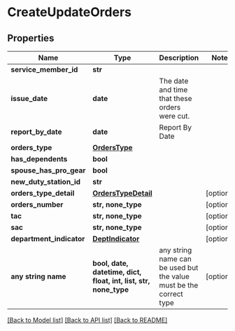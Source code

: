# CreateUpdateOrders


## Properties
Name | Type | Description | Notes
------------ | ------------- | ------------- | -------------
**service_member_id** | **str** |  | 
**issue_date** | **date** | The date and time that these orders were cut. | 
**report_by_date** | **date** | Report By Date | 
**orders_type** | [**OrdersType**](OrdersType.md) |  | 
**has_dependents** | **bool** |  | 
**spouse_has_pro_gear** | **bool** |  | 
**new_duty_station_id** | **str** |  | 
**orders_type_detail** | [**OrdersTypeDetail**](OrdersTypeDetail.md) |  | [optional] 
**orders_number** | **str, none_type** |  | [optional] 
**tac** | **str, none_type** |  | [optional] 
**sac** | **str, none_type** |  | [optional] 
**department_indicator** | [**DeptIndicator**](DeptIndicator.md) |  | [optional] 
**any string name** | **bool, date, datetime, dict, float, int, list, str, none_type** | any string name can be used but the value must be the correct type | [optional]

[[Back to Model list]](../README.md#documentation-for-models) [[Back to API list]](../README.md#documentation-for-api-endpoints) [[Back to README]](../README.md)


